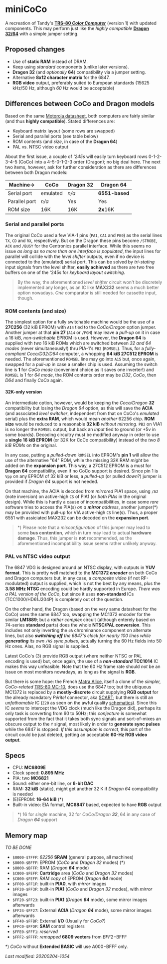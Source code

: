 # miniCoCo

A recreation of Tandy's [**TRS-80 _Color Computer_**](https://en.wikipedia.org/wiki/TRS-80_Color_Computer)
(version 1) with updated components. This may perform just like the _highly compatible_
[**Dragon 32/64**](https://en.wikipedia.org/wiki/Dragon_32/64) with a simple jumper setting.

## Proposed changes

- Use of **static RAM** instead of DRAM.
- Keep using _standard_ components (unlike later versions).
- **Dragon 32** (and _optionally_ **64**) compatibility via a jumper setting.
- Alternative **8x12 character matrix** for the 6847.
- **RGB video** output, preferably suited to European standards
(15625 kHz/50 Hz, although _60 Hz_ would be acceptable)

## Differences between CoCo and Dragon models

Based on the same [Motorola datasheet](http://www.colorcomputerarchive.com/coco/Documents/Datasheets/MC6883%20Synchronous%20Address%20Multiplexer%20(Motorola).pdf),
both computers are fairly similar (and thus **highly compatible**). Stated differences are:

- Keyboard matrix layout (some rows are swapped)
- Serial and parallel ports (see table below)
- ROM contents (and _size_, in case of the **Dragon 64**)
- PAL vs. NTSC video output

About the first issue, a couple of _'245s_ will easily turn keyboard rows 0-1-2-3-4-5 (CoCo)
into a 4-5-0-1-2-3 order (Dragon); no big deal here. The next two items, however, ask for
further consideration as there are differences between both Dragon models:

Machine->     | CoCo     | Dragon 32 | Dragon 64
-------       | ----     | --------- | ---------
Serial port   | emulated | _n/a_     | **6551-based**
Parallel port | _n/a_    | Yes       | Yes
ROM size      | 16K      | 16K       | **2x**16K

### Serial and parallel ports

The original CoCo used a few VIA-1 pins (`PA1`, `CA1` and `PB0`) as the serial lines `TX`, `CD` and `RX`,
respectively. But on the Dragon these pins become `/STROBE`, `ACK` and `/BUSY` for the Centronics parallel
interface. While this seems no issue _as long as no more than one interface is populated_, the input lines
for parallel will collide with the _level shifter_ outputs, even if no device is connected to the (emulated)
serial port. This can be solved by _tri-stating_ input signals from the level shifter, **easily achieved**
as there are two free buffers on one of the '245s for _keyboard layout switching_.

> By the way, the aforementioned _level shifter_ circuit won't be discretely implemented any longer, as an IC like
**MAX232** seems a much better option nowadays. _One_ comparator is still needed for cassette input, though.

### ROM contents (and size)

The simplest option for a fully switchable machine would be the use of a **27C256** (32 kiB EPROM) with `A14` tied
to the _CoCo/Dragon_ option jumper. Another jumper at that **pin 27** (`A14` or `/PGM`) may leave a _pull-up_ on it
in case a 16 kiB, _non-switchable_ EPROM is used. However, the **Dragon 64** is supplied with _two_ 16 kiB ROMs
which are switched between _32 and 64 modes_ (never simultaneously!) thru PIA-1's `PB2` (`ROMSEL`). Thus, for a
_fully-compliant Coco/D32/D64_ computer, a whopping **64 kiB 27C512 EPROM** is needed. The aforementioned `ROMSEL`
line may go into `A15` but, once again, swapped for a _pull-up_ in case a smaller chip is used. Assuming the switch
line is **1** for _CoCo mode_ (convenient choice as it saves one inverter!) and `ROMSEL` is 1 for _64 mode_,
the ROM contents order may be  _D32_, _CoCo_, then  _D64_ and finally _CoCo_ again.

#### 32K-only version

An intermediate option, however, would be keeping the _Coco/Dragon **32**_ compatibility but losing the _Dragon 64_
option, as this will save the **ACIA** (and associated _level switcher_, independent from that on CoCo's _emulated_
serial) plus the **extra RAM**, which would mean _another_ 62256 chip. **ROM size** would be reduced to a reasonable
**32 kiB** _without mirroring_. `PB2` on VIA1 is no longer the `ROMSEL` output, but back an _input_ tied to ground
(or +5v in some boards). Decoding circuitry must be modified anyway in order to use a **single 16 kiB EPROM**
(or 32K for CoCo compatibility) instead of the _two 8 kiB ROMs_ on the original.

In any case, putting a _pulled-down_ `ROMSEL` into EPROM's **pin 1** will allow the use
of the alternative "64" ROM, while the missing 32K RAM _might_ be added on the **expansion port**.
This way, a 27C512 EPROM is a must for **Dragon 64** compatibility, even if no CoCo support is desired.
Since pin 1 is `Vpp` on any EPROM of 32 kiB or less, a _pulled-up_ (or pulled _down_?) jumper is
provided if _Dragon 64_ support is not needed.

On that machine, the ACIA is decoded from _mirrored_ PIA1 space, using `/A2` (note inversion) on
active-high `CS` of PIA1 (or _both PIAs_ in the original design). While this is hardly a cause of
incompatibilities, in case some _rare_ software tries to access the PIA(s) _on a **mirror** address_,
another jumper(\*) may be provided with pull-up for VIA active-high `CS` line(s). Thus, a proper 6551 with
assiciated MAX232 can be decoded on the **expansion port**.

> \*) Please note that a _misconfiguration_ of this jumper may lead to some **bus contention**,
which in turn may lead to actual **hardware damage**. Thus, this jumper is **not** recommended,
as the aforementioned incompatibility issue seems rather unlikely anyway.

### PAL vs NTSC video output

The 6847 VDG is designed around an NTSC display, with outputs in **YUV format**. This is pretty well matched to the
**MC1372 _encoder_** on both CoCo and Dragon computers but, in any case, a _composite video_ (if not RF-modulated)
output is supplied, which is not the best by any means, plus the **3.58 MHz NTSC** encoding could be hardly supported
in Europe. _There was a PAL version of the CoCo_, but since it uses **non-standard** ICs (TCC1000/HD61J204P)
is completely out of the question.

On the other hand, the Dragon (based on the very same datasheet for the CoCo) uses the same 6847 too, swapping the
MC1372 encoder for the similar **LM1889**; but a _rather complex_ circuit (although enterely based on 74-series
**standard** parts) does the whole **NTSC/PAL conversion**. This includes not only inverting the `øA` chrominance
component on alternate lines, but also _**switching off** the 6847's clock for nearly 100 lines while **generating**
its own `/HS` sync pulses_, actually turning the 60 Hz fields into 50 Hz ones. Alas, no RGB signal is supplied.

Latest CoCo's (3) provide RGB output (where neither NTSC or PAL encoding is used) but, once again, the use of a
**_non-standard_ TCC1014** IC makes this way unfeasible. Note that the 60 Hz frame rate should _not_ be an issue
on most monitors nowadays, as long as the signal is **RGB**.

But there is some hope: the French [Matra Alice](https://en.wikipedia.org/wiki/Matra_Alice), itself a clone of the
_simpler, CoCo-related_ [TRS-80 MC-10](https://en.wikipedia.org/wiki/TRS-80_MC-10), does use the 6847 too; but the
ubiquous MC1372 is replaced by a **mostly-discrete** circuit supplying **RGB output** for the already mandatory _Péritel_
connector, aka [SCART](https://en.wikipedia.org/wiki/SCART); but there is still an _unfathomable_ IC (`Z20` as seen on
the awful quality [schematics](https://system-cfg.com/photosforum/alice4k_schema_video.png)). Since this IC _seems_ to
intercept the VDG clock (much like the Dragon did), perhaps its only task is converting from 60 to 50Hz; this _conjecture_
is somewhat supported from the fact that it takes both sync signals and sort-of-mixes an obscure output to the `Y` signal,
most likely in order to **generate sync pulses** while the 6847 is stopped. _If this assumption is correct_, this part
of the circuit could be just deleted, getting an acceptable **60-Hz RGB video output**.

## Specs

- CPU: **MC6809E**
- Clock speed: **0.895 MHz**
- PIA: two **MC6821**
- Sound: either one-bit line, or **6-bit DAC**
- RAM: **32 kiB** (static), might get another 32 K if _Dragon 64_ compatibility is needed
- (E)EPROM: **16-64 kiB** (\*)
- Built-in video: EIA format, **MC6847** based, expected to have **RGB** output

> *) 16 for _single_ machine, 32 for _CoCo/Dragon **32**_, 64 in any case of _Dragon **64**_ support

## Memory map

_TO BE DONE_

- `$0000-$7FFF`: _62256_ **SRAM** (general purpose, all machines)
- `$8000-$BFFF`: EPROM (_CoCo_ and _Dragon 32_ modes) (\*)
- `$8000-$BFFF`: RAM (_Dragon **64**_ mode)
- `$C000-$FEFF`: **Cartridge** area (_CoCo_ and _Dragon 32_ modes)
- `$C000-$FEFF`: _RAM copy_ of EPROM (_Dragon **64**_ mode)
- `$FF00-$FF1F`: built-in **PIA0**, with _mirror_ images
- `$FF20-$FF3F`: built-in **PIA1** (_CoCo_ and _Dragon 32_ modes), with _mirror_ images
- `$FF20-$FF23`: built-in **PIA1** (_Dragon **64**_ mode), some mirror images afterwards
- `$FF24-$FF27`: External **ACIA** (_Dragon **64**_ mode), some mirror images afterwards
- `$FF40-$FFBF`: External **I/O** (Usually for _CoCo_?)
- `$FFC0-$FFDF`: **SAM** control registers
- `$FFE0-$FFF1`: _reserved_
- `$FFF2-$FFFF`: _remapped_ **6809 vectors** from $BFF2-$BFFF

\*) _CoCo_ without **Extended BASIC** will use $A000-$BFFF only.

_Last modified: 20200204-1054_
